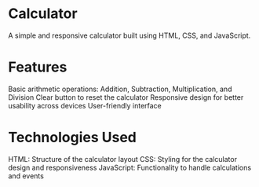 # Calculator

A simple and responsive calculator built using HTML, CSS, and JavaScript.

# Features
Basic arithmetic operations: Addition, Subtraction, Multiplication, and Division
Clear button to reset the calculator
Responsive design for better usability across devices
User-friendly interface

# Technologies Used
HTML: Structure of the calculator layout
CSS: Styling for the calculator design and responsiveness
JavaScript: Functionality to handle calculations and events
